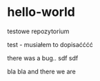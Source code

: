 # hello-world
testowe repozytorium

test - musiałem to dopisaćććć

there was a bug..
sdf
sdf

bla bla and there we are


